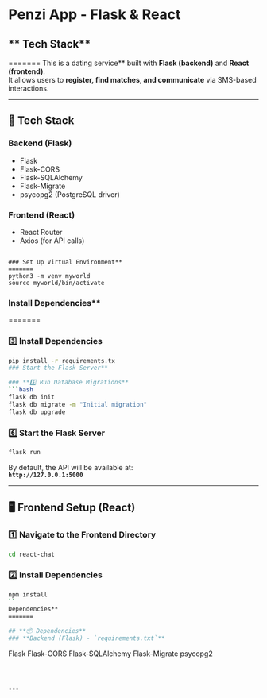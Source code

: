 
#  Penzi App - Flask & React

## ** Tech Stack**
=======
This is a  dating service** built with **Flask (backend)** and **React (frontend)**.  
It allows users to **register, find matches, and communicate** via SMS-based interactions.

---

## **🚀 Tech Stack**
### **Backend** (Flask)
- Flask
- Flask-CORS
- Flask-SQLAlchemy
- Flask-Migrate
- psycopg2 (PostgreSQL driver)

### **Frontend** (React)
- React Router
- Axios (for API calls)
```

### Set Up Virtual Environment**
=======
python3 -m venv myworld
source myworld/bin/activate
```

### Install Dependencies**
=======
### **3️⃣ Install Dependencies**

```bash
pip install -r requirements.tx
### Start the Flask Server**

### **5️⃣ Run Database Migrations**
```bash
flask db init
flask db migrate -m "Initial migration"
flask db upgrade
```

### **6️⃣ Start the Flask Server**
```bash
flask run
```
By default, the API will be available at:  
**`http://127.0.0.1:5000`**

---

## **🖥️ Frontend Setup (React)**
### **1️⃣ Navigate to the Frontend Directory**
```bash
cd react-chat
```

### **2️⃣ Install Dependencies**
```bash
npm install
``
Dependencies**
=======

## **📦 Dependencies**
### **Backend (Flask) - `requirements.txt`**
```
Flask
Flask-CORS
Flask-SQLAlchemy
Flask-Migrate
psycopg2
```



---

